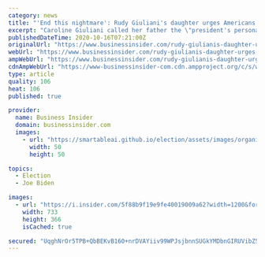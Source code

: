 ```yaml
---
category: news
title: "'End this nightmare': Rudy Giuliani's daughter urges Americans to vote for Joe Biden in Vanity Fair editorial"
excerpt: "Caroline Giuliani called her father the \"president's personal bulldog,\" and described Trump's time in the White House as a \"reign of terror.\""
publishedDateTime: 2020-10-16T07:21:00Z
originalUrl: "https://www.businessinsider.com/rudy-giulianis-daughter-urges-americans-to-vote-for-biden-2020-10"
webUrl: "https://www.businessinsider.com/rudy-giulianis-daughter-urges-americans-to-vote-for-biden-2020-10"
ampWebUrl: "https://www.businessinsider.com/rudy-giulianis-daughter-urges-americans-to-vote-for-biden-2020-10?amp"
cdnAmpWebUrl: "https://www-businessinsider-com.cdn.ampproject.org/c/s/www.businessinsider.com/rudy-giulianis-daughter-urges-americans-to-vote-for-biden-2020-10?amp"
type: article
quality: 106
heat: 106
published: true

provider:
  name: Business Insider
  domain: businessinsider.com
  images:
    - url: "https://smartableai.github.io/election/assets/images/organizations/businessinsider.com-50x50.jpg"
      width: 50
      height: 50

topics:
  - Election
  - Joe Biden

images:
  - url: "https://i.insider.com/5f88b9f19e9fe40019009a62?width=1200&format=jpeg"
    width: 733
    height: 366
    isCached: true

secured: "UqghNrOr5TPB+QbBEKvB160+nrDVAYiiv99WPJsjbnnSUGkYMDbnGIRUVibZ547Ib/MkwmwQ7Rm4vW0Cz7JK9i8B/It9QjAHWq5N2PJjHOH1AUVZHwLKs7BPZ7WkpAAhfxmUCnmmLafNxkYWB0wyIwQAhZeZlAKgqDANNpaxtdFSqrjEkLhs5utZsPDzA+YsuqnSxPIBcLQYWxQbUl3403RsBz5Eu8/RH07fcHOWkXiLNC0WcePx+VmEGIsCA/DTfh7b6RpNRh+xnZB5AdfUZwtuHFNmxYR7SvNNf3rzmUeAxiiehz6cuhQExJqa7Z0w4oGqvQpixtjx1lvUXuy4fMhxTXiw36+9u4CSQMFBcBc=;mVNHnjmIzPrVJSLVMOfqag=="
---
```


